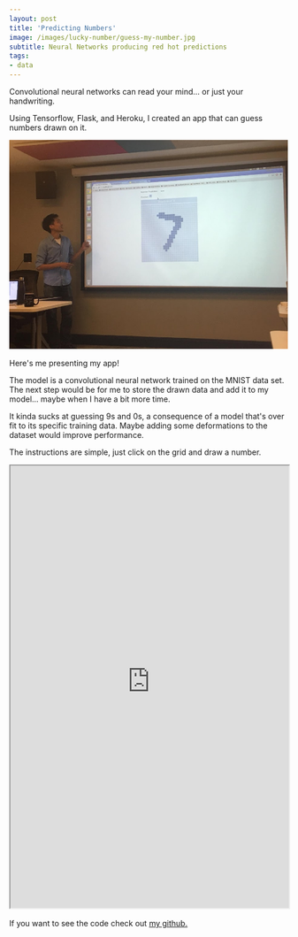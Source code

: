 ```yaml
---
layout: post
title: 'Predicting Numbers'
image: /images/lucky-number/guess-my-number.jpg
subtitle: Neural Networks producing red hot predictions
tags:
- data
---
```

Convolutional neural networks can read your mind... or just your handwriting.

Using Tensorflow, Flask, and Heroku, I created an app that can guess numbers drawn on it.

<div class="12u$"><span class="image fit"><img src="/images/lucky-number/presentation.jpg" alt="" /></span></div>

Here's me presenting my app!

The model is a convolutional neural network trained on the MNIST data set.  The next step would be for me to store the drawn data and add it to my model... maybe when I have a bit more time.

It kinda sucks at guessing 9s and 0s, a consequence of a model that's over fit to its specific training data.  Maybe adding some deformations to the dataset would improve performance.

The instructions are simple, just click on the grid and draw a number.  

<iframe
 src="https://number-predictor.herokuapp.com/"
 width="100%" height="800">
  <p>
    <a href="https://number-predictor.herokuapp.com/">
      Fallback link for browsers that, unlikely, don't support frames
    </a>
  </p>
</iframe>

If you want to see the code check out [my github.](https://github.com/mdlai/digit_recognition)
